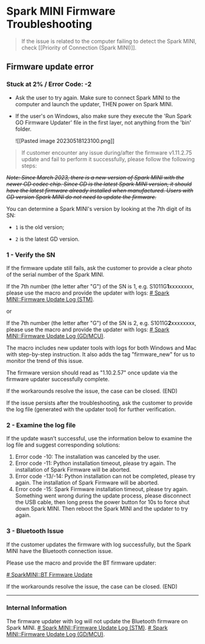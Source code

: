 # Spark MINI Firmware Troubleshooting
> 
> If the issue is related to the computer failing to detect the Spark MINI, check [[Priority of Connection (Spark MINI)]].

## Firmware update error

### Stuck at 2% / Error Code: -2 
- Ask the user to try again. Make sure to connect Spark MINI to the computer and launch the updater, THEN power on Spark MINI.

- If the user's on Windows, also make sure they execute the 'Run Spark GO Firmware Updater' file in the first layer, not anything from the 'bin' folder.
  
  ![[Pasted image 20230518123100.png]]


> If customer encounter any issue during/after the firmware v1.11.2.75 update and fail to perform it successfully, please follow the following steps:

~~*Note: Since March 2023, there is a new version of Spark MINI with the newer GD codec chip. Since GD is the latest Spark MINI version, it should have the latest firmware already installed when manufactured. Users with GD version Spark MINI do not need to update the firmware.*~~

You can determine a Spark MINI's version by looking at the 7th digit of its SN: 

- `1` is the  old version; 

- `2` is the latest GD version.


### 1 - Verify the SN
If the firmware update still fails, ask the customer to provide a clear photo of the serial number of the Spark MINI.

If the 7th number (the letter after "G") of the SN is 1, e.g. S1011G**1**xxxxxxxx, please use the macro and provide the updater with logs:
<u># Spark MINI::Firmware Update Log (STM)</u>.

or 

If the 7th number (the letter after "G") of the SN is 2, e.g. S1011G**2**xxxxxxxx, please use the macro and provide the updater with logs:
<u># Spark MINI::Firmware Update Log (GD/MCU)</u>.


The macro includes new updater tools with logs for both Windows and Mac with step-by-step instruction. It also adds the tag "firmware_new" for us to monitor the trend of this issue.

The firmware version should read as "1.10.2.57" once update via the firmware updater successfully complete.

If the workarounds resolve the issue, the case can be closed. (END)

If the issue persists after the troubleshooting, ask the customer to provide the log file (generated with the updater tool) for further verification. 


### 2 - Examine the log file
If the update wasn’t successful, use the information below to examine the log file and suggest corresponding solutions:

1.  Error code -10: 
   The installation was canceled by the user.
2.  Error code -11: 
   Python installation timeout, please try again. The installation of Spark Firmware will be aborted.
3.  Error code -13/-14: 
   Python installation can not be completed, please try again. The installation of Spark Firmware will be aborted.
4.  Error code -15: 
   Spark Firmware installation timeout, please try again. Something went wrong during the update process, please disconnect the USB cable, then long press the power button for 10s to force shut down Spark MINI. Then reboot the Spark MINI and the updater to try again.

### 3 - Bluetooth Issue

If the customer updates the firmware with log successfully, but the Spark MINI have the Bluetooth connection issue.

Please use the macro and provide the BT firmware updater:

<u> # SparkMINI::BT Firmware Update</u>

If the workarounds resolve the issue, the case can be closed. (END)

---
### Internal Information

The firmware updater with log will not update the Bluetooth firmware on Spark MINI.
<u># Spark MINI::Firmware Update Log (STM)</u>.
<u># Spark MINI::Firmware Update Log (GD/MCU)</u>.


